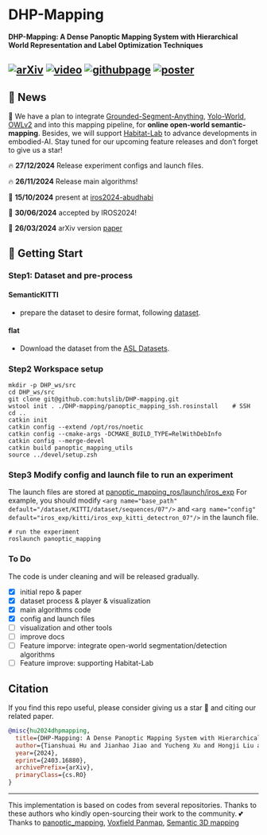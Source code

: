 # DHP-Mapping
**DHP-Mapping: A Dense Panoptic Mapping System with Hierarchical World Representation and Label Optimization Techniques**

[![arXiv](https://img.shields.io/badge/arXiv-2403.16880-b31b1b?logo=arxiv&logoColor=white)](https://arxiv.org/abs/2403.16880)
[![video](https://img.shields.io/badge/video-YouTube-FF0000?logo=youtube&logoColor=white)](https://youtu.be/F1NCSWK26I8)
[![githubpage](https://img.shields.io/badge/Website-DHPMapping-blue)](https://hutslib.github.io/DHP-Mapping/)
[![poster](https://img.shields.io/badge/IROS2024|Poster-6495ed?style=flat&logo=Shotcut&logoColor=wihte)](https://hkustconnect-my.sharepoint.com/:b:/g/personal/thuaj_connect_ust_hk/ESZvkPJNLNhJgKkzg-YgRg0BE7kvqr6TG9x7gPKziITIGQ?e=JkErLB)
---
## 🔔 News

🎊 We have a plan to integrate [Grounded-Segment-Anything](https://github.com/IDEA-Research/Grounded-Segment-Anything), [Yolo-World](https://github.com/AILab-CVC/YOLO-World), [OWLv2](https://huggingface.co/docs/transformers/en/model_doc/owlv2) and  into this mapping pipeline, for **online open-world semantic-mapping**.
Besides, we will support [Habitat-Lab](https://github.com/facebookresearch/habitat-lab) to advance developments in embodied-AI. Stay tuned for our upcoming feature releases and don’t forget to give us a star!

🔥 **27/12/2024** Release experiment configs and launch files.


🔥 **26/11/2024** Release main algorithms!

🤗 **15/10/2024** present at [iros2024-abudhabi](https://iros2024-abudhabi.org/)

🚀 **30/06/2024** accepted by IROS2024!

📜 **26/03/2024** arXiv version [paper](https://arxiv.org/abs/2403.16880)

## 🎈 Getting Start
### Step1: Dataset and pre-process
#### SemanticKITTI
- prepare the dataset to desire format, following [dataset](panoptic_mapping_utils/src/kitti_dataset/README.md).
#### flat
- Download the dataset from the [ASL Datasets](https://projects.asl.ethz.ch/datasets/doku.php?id=panoptic_mapping).
### Step2 Workspace setup
```sudo apt-get install python3-pip python3-wstool
mkdir -p DHP_ws/src
cd DHP_ws/src
git clone git@github.com:hutslib/DHP-mapping.git
wstool init . ./DHP-mapping/panoptic_mapping_ssh.rosinstall    # SSH
cd ..
catkin init
catkin config --extend /opt/ros/noetic
catkin config --cmake-args -DCMAKE_BUILD_TYPE=RelWithDebInfo
catkin config --merge-devel
catkin build panoptic_mapping_utils
source ../devel/setup.zsh
```
### Step3 Modify config and launch file to run an experiment
The launch files are stored at [panoptic_mapping_ros/launch/iros_exp](panoptic_mapping_ros/launch/iros_exp)
For example, you should modify `<arg name="base_path" default="/dataset/KITTI/dataset/sequences/07"/>` and `<arg name="config" default="iros_exp/kitti/iros_exp_kitti_detectron_07"/>` in the launch file.

```
# run the experiment
roslaunch panoptic_mapping
```
### To Do

The code is under cleaning and will be released gradually.

- [x] initial repo & paper
- [x] dataset process & player & visualization
- [x] main algorithms code
- [x] config and launch files
- [ ] visualization and other tools
- [ ] improve docs
- [ ] Feature imporve: integrate open-world segmentation/detection algorithms
- [ ] Feature improve: supporting Habitat-Lab

## Citation

If you find this repo useful, please consider giving us a star 🌟 and citing our related paper.

```bibtex
@misc{hu2024dhpmapping,
  title={DHP-Mapping: A Dense Panoptic Mapping System with Hierarchical World Representation and Label Optimization Techniques},
  author={Tianshuai Hu and Jianhao Jiao and Yucheng Xu and Hongji Liu and Sheng Wang and Ming Liu},
  year={2024},
  eprint={2403.16880},
  archivePrefix={arXiv},
  primaryClass={cs.RO}
}

```
---
This implementation is based on codes from several repositories. Thanks to these authors who kindly open-sourcing their work to the community.
💕 Thanks to [panoptic_mapping](https://github.com/ethz-asl/panoptic_mapping), [Voxfield Panmap](https://github.com/VIS4ROB-lab/voxfield-panmap), [Semantic 3D mapping](https://github.com/shichaoy/semantic_3d_mapping)
